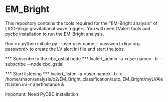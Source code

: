 # EM_Bright
This repository contains the tools required for the "EM-Bright analysis" of LIGO-Virgo gravitational wave triggers. You will need LValert tools and pycbc installation to run the EM-Bright analysis.

Run >> python initiate.py --user user.name --password <ligo.org password>
to create the LV alert ini file and start the jobs.

*** Subscribe to the cbc_gstlal node ***
lvalert_admin -a <user.name> -b <your password> --subscribe --node cbc_gstlal

*** Start listening ***
lvalert_listen -a <user.name> -b <your password> -c /home/shaon/analysis/o2/EM_Bright_classification/auto_EM_Bright/myLVAlertListen.ini -r alertInstance & 


Important: Need PyCBC installation 
